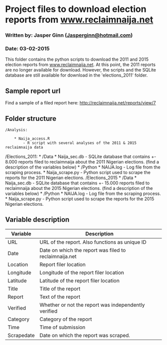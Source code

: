 # Project files to download election reports from www.reclaimnaija.net
### Written by: Jasper Ginn (Jasperginn@hotmail.com)
### Date: 03-02-2015

This folder contains the python scripts to download the 2011 and 2015 election reports from www.reclaimnaija.net. At this point, the 2011 reports are no longer available for download. However, the scripts and the SQLite database are still available for download in the 'elections_2011' folder.

## Sample report url

Find a sample of a filed report here: http://reclaimnaija.net/reports/view/7

## Folder structure

	/Analysis:

		* Naija_access.R 
			- R script with several analyses of the 2011 & 2015 reclaimnaija data

/Elections_2011:
	* /Data
		* Naija_sec.db
			- SQLite database that contains +- 8.000 reports filed to reclaimnaija about the 2011 Nigerian elections. (find a description of the variables below)
	* /Python
		* NAIJA.log
			- Log file from the scraping process. 
		* Naija_scrape.py
			- Python script used to scrape the reports for the 2011 Nigerian elections.
/Elections_2015
	* /Data
		* Naija_sec.db
			- SQLite database that contains +- 15.000 reports filed to reclaimnaija about the 2015 Nigerian elections. (find a description of the variables below)
	* /Python
		* NAIJA.log
			- Log file from the scraping process. 
		* Naija_scrape.py
			- Python script used to scrape the reports for the 2015 Nigerian elections.

## Variable description

| Variable   | Description                                            |
|------------|--------------------------------------------------------|
| URL        | URL of the report. Also functions as unique ID         |
| Date       | Date on which the report was filed to reclaimnaija.net |
| Location   | Report filer location                                  |
| Longitude  | Longitude of the report filer location                 |
| Latitude   | Latitude of the report filer location                  |
| Title      | Title of the report                                    |
| Report     | Text of the report                                     |
| Verified   | Whether or not the report was independently verified   |
| Category   | Category of the report                                 |
| Time       | Time of submission                                     |
| Scrapedate | Date on which the report was scraped.                  |